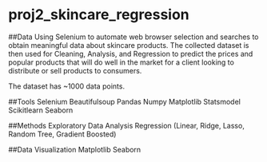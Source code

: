 # proj2_skincare_regression

##Data
Using Selenium to automate web browser selection and searches to obtain meaningful data about skincare products. The collected dataset is then used for Cleaning, Analysis, and Regression to predict the prices and popular products that will do well in the market for a client looking to distribute or sell products to consumers.

The dataset has ~1000 data points.

##Tools
Selenium
Beautifulsoup
Pandas
Numpy
Matplotlib
Statsmodel
Scikitlearn
Seaborn

##Methods
Exploratory Data Analysis
Regression (Linear, Ridge, Lasso, Random Tree, Gradient Boosted)

##Data Visualization 
Matplotlib 
Seaborn
